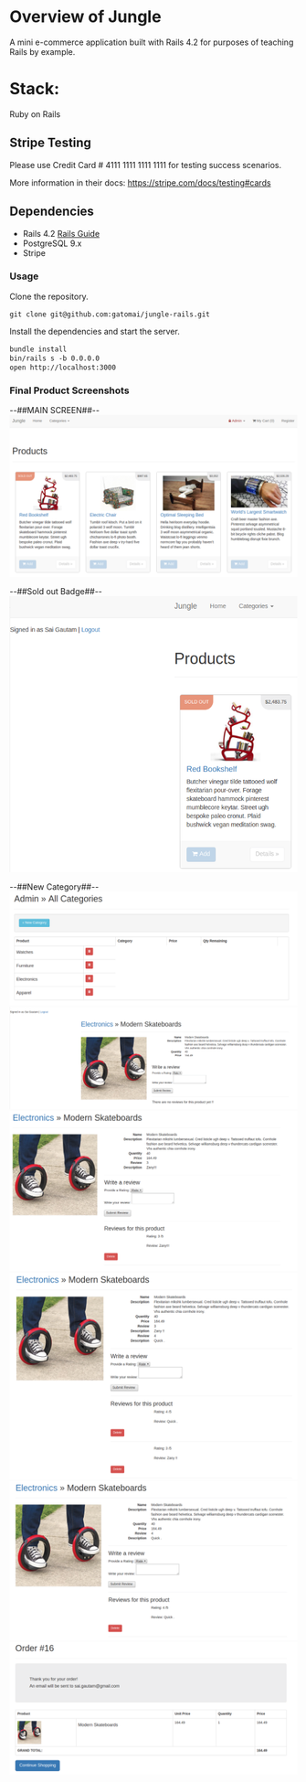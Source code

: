 # Overview of Jungle

A mini e-commerce application built with Rails 4.2 for purposes of teaching Rails by example.

# Stack:

Ruby on Rails

## Stripe Testing

Please use Credit Card # 4111 1111 1111 1111 for testing success scenarios.

More information in their docs: <https://stripe.com/docs/testing#cards>

## Dependencies

* Rails 4.2 [Rails Guide](http://guides.rubyonrails.org/v4.2/)
* PostgreSQL 9.x
* Stripe

### Usage
Clone the repository.

```
git clone git@github.com:gatomai/jungle-rails.git
```

Install the dependencies and start the server.

```
bundle install
bin/rails s -b 0.0.0.0
open http://localhost:3000
```
### Final Product Screenshots
--##MAIN SCREEN##--
![Main Screen](https://github.com/gatomai/jungle-rails/blob/master/blob/Screenshot-MainScreen.png)

--##Sold out Badge##--
![Sold Out Badge](https://github.com/gatomai/jungle-rails/blob/master/blob/Screenshot-SOLD-OUT-Badge.png)

--##New Category##--
![New Category](https://github.com/gatomai/jungle-rails/blob/master/blob/Screenshot-NewCategory.png)
![Before Adding Reviews](https://github.com/gatomai/jungle-rails/blob/master/blob/Screenshot-NoReviewsProduct.png)
![Posting a Review](https://github.com/gatomai/jungle-rails/blob/master/blob/Screenshot%20-PostingReview.png)
![Posting more Reviews](https://github.com/gatomai/jungle-rails/blob/master/blob/Screenshot-PostingReviews.png)
![Delete Review](https://github.com/gatomai/jungle-rails/blob/master/blob/Screenshot-DeleteReview.png)
![Placing Successful Order](https://github.com/gatomai/jungle-rails/blob/master/blob/Screenshot-SuccessfulOrder.png)
